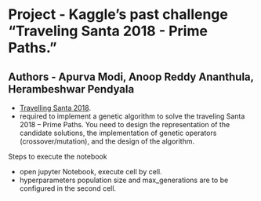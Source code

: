 # Project - Kaggle’s past challenge “Traveling Santa 2018 - Prime Paths.”
Authors - Apurva Modi, Anoop Reddy Ananthula, Herambeshwar Pendyala 
---

- [Travelling Santa 2018](https://www.kaggle.com/c/traveling-santa-2018-prime-paths/).
- required to implement a genetic algorithm to solve the traveling Santa 2018 – Prime Paths. You need to design the representation of the candidate solutions, the implementation of genetic operators (crossover/mutation), and the design of the algorithm.

Steps to execute the notebook
- open jupyter Notebook, execute cell by cell.
- hyperparameters population size and max_generations are to be configured in the second cell.
